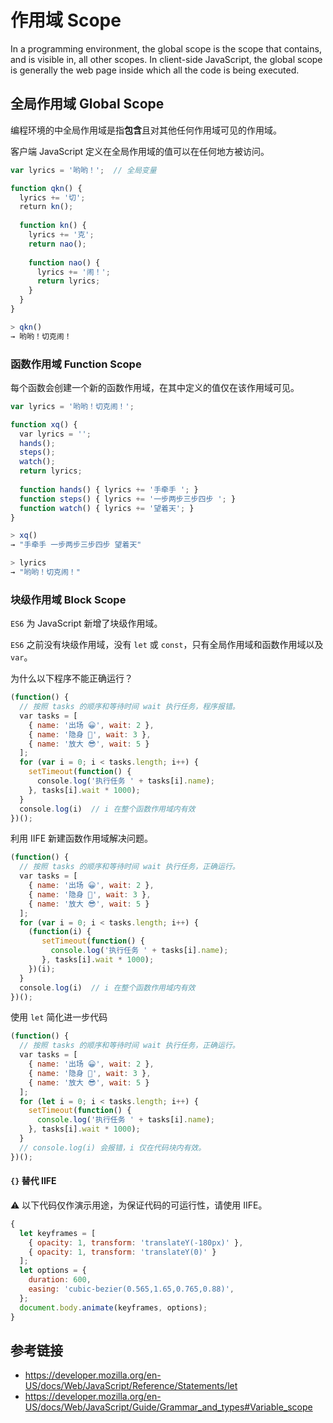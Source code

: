 # 作用域 Scope



In a programming environment, the global scope is the scope that contains, and is visible in, all other scopes.
In client-side JavaScript, the global scope is generally the web page inside which all the code is being executed.

## 全局作用域 Global Scope
编程环境的中全局作用域是指**包含**且对其他任何作用域可见的作用域。

客户端 JavaScript 定义在全局作用域的值可以在任何地方被访问。
```javascript
var lyrics = '哟哟！';  // 全局变量

function qkn() {
  lyrics += '切';
  return kn();
  
  function kn() {
    lyrics += '克';
    return nao();
    
    function nao() {
      lyrics += '闹！';
      return lyrics;
    }
  }
}
```
```javascript
> qkn()
→ 哟哟！切克闹！
```

### 函数作用域 Function Scope
每个函数会创建一个新的函数作用域，在其中定义的值仅在该作用域可见。
```javascript
var lyrics = '哟哟！切克闹！';

function xq() {
  var lyrics = '';
  hands();
  steps();
  watch();
  return lyrics;
  
  function hands() { lyrics += '手牵手 '; }
  function steps() { lyrics += '一步两步三步四步 '; }
  function watch() { lyrics += '望着天'; }
}
```
```javascript
> xq()
→ "手牵手 一步两步三步四步 望着天"

> lyrics
→ "哟哟！切克闹！"
```

### 块级作用域 Block Scope
`ES6` 为 JavaScript 新增了块级作用域。

`ES6` 之前没有块级作用域，没有 `let` 或 `const`，只有全局作用域和函数作用域以及 `var`。

为什么以下程序不能正确运行？
```javascript
(function() {
  // 按照 tasks 的顺序和等待时间 wait 执行任务，程序报错。
  var tasks = [
    { name: '出场 😀', wait: 2 },
    { name: '隐身 🤡', wait: 3 },
    { name: '放大 😎', wait: 5 }
  ];
  for (var i = 0; i < tasks.length; i++) {
    setTimeout(function() {
      console.log('执行任务 ' + tasks[i].name);
    }, tasks[i].wait * 1000);
  }
  console.log(i)  // i 在整个函数作用域内有效
})();
```
利用 IIFE 新建函数作用域解决问题。
```javascript
(function() {
  // 按照 tasks 的顺序和等待时间 wait 执行任务，正确运行。
  var tasks = [
    { name: '出场 😀', wait: 2 },
    { name: '隐身 🤡', wait: 3 },
    { name: '放大 😎', wait: 5 }
  ];
  for (var i = 0; i < tasks.length; i++) {
    (function(i) {
       setTimeout(function() {
         console.log('执行任务 ' + tasks[i].name);
       }, tasks[i].wait * 1000);
    })(i);
  }
  console.log(i)  // i 在整个函数作用域内有效
})();
```
使用 `let` 简化进一步代码
```javascript
(function() {
  // 按照 tasks 的顺序和等待时间 wait 执行任务，正确运行。
  var tasks = [
    { name: '出场 😀', wait: 2 },
    { name: '隐身 🤡', wait: 3 },
    { name: '放大 😎', wait: 5 }
  ];
  for (let i = 0; i < tasks.length; i++) {
    setTimeout(function() {
      console.log('执行任务 ' + tasks[i].name);
    }, tasks[i].wait * 1000);
  }
  // console.log(i) 会报错，i 仅在代码块内有效。
})();
```

#### `{}` 替代 IIFE
⚠️ 以下代码仅作演示用途，为保证代码的可运行性，请使用 IIFE。
```javascript
{
  let keyframes = [
    { opacity: 1, transform: 'translateY(-180px)' }, 
    { opacity: 1, transform: 'translateY(0)' }
  ];
  let options = {
    duration: 600,
    easing: 'cubic-bezier(0.565,1.65,0.765,0.88)',
  };
  document.body.animate(keyframes, options);
}
```

## 参考链接
* https://developer.mozilla.org/en-US/docs/Web/JavaScript/Reference/Statements/let
* https://developer.mozilla.org/en-US/docs/Web/JavaScript/Guide/Grammar_and_types#Variable_scope

